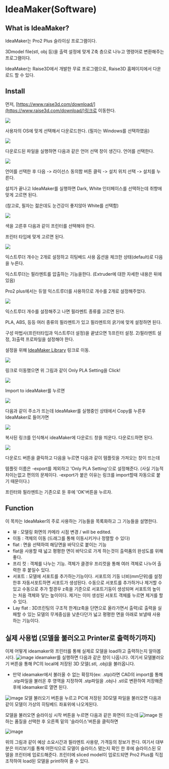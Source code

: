 # IdeaMaker\(Software\)

## What is IdeaMaker?

IdeaMaker는 Pro2 Plus 슬라이싱 프로그램이다.

3Dmodel file\(stl, obj 등\)을 출력 설정에 맞게 Z축 층으로 나누고 명령어로 변환해주는 프로그램이다.

IdeaMaker는 Raise3D에서 개발한 무료 프로그램으로, Raise3D 홈페이지에서 다운로드 할 수 있다.

## Install

먼저, [https://www.raise3d.com/download/](https://www.raise3d.com/download/)링크로 이동한다.

![](.gitbook/assets/image%20%282%29.png)

사용자의 OS에 맞게 선택해서 다운로드한다. \(필자는 Windows를 선택하였음\)

![](.gitbook/assets/image%20%2818%29.png)

다운로드된 파일을 실행하면 다음과 같은 언어 선택 창이 생긴다. 언어를 선택한다.

![](.gitbook/assets/image%20%2820%29.png)

언어를 선택한 후 다음 -&gt; 라이선스 동의함 버튼 클릭 -&gt; 설치 위치 선택 -&gt; 설치를 누른다.

설치가 끝나고 IdeaMaker를 실행하면 Dark, White 인터페이스를 선택하는데 취향에 맞게 고르면 된다.

\(참고로, 필자는 젊은데도 눈건강이 좋지않아 White를 선택함\)

![](.gitbook/assets/image%20%2812%29.png)

색을 고른후 다음과 같이 프린터를 선택해야 한다.

프린터 타입에 맞게 고르면 된다. 

![](.gitbook/assets/image%20%2817%29.png)

익스트루더 개수는 2개로 설정하고 히팅배드 사용 옵션을 체크한 상태\(default\)로 다음을 누른다.

익스트루더는 필라멘트를 압출하는 기능을한다. \(Extruder에 대한 자세한 내용은 뒤에 있음\)   

Pro2 plus에서는 듀얼 익스트루더를 사용하므로 개수를 2개로 설정해주었다.

![](.gitbook/assets/image%20%288%29.png)

익스트루더 개수를 설정해주고 나면 필라멘트 종류를 고르면 된다.

PLA, ABS, 등등 여러 종류의 필라멘트가 있고 필라멘트의 굵기에 맞게 설정하면 된다.

구성 마법사\(프린터타입과 익스트루더 설정\)을 끝냈으면 1\)프린터 설정. 2\)필라멘트 설정, 3\)출력 프로파일을 설정해야 한다.

설정을 위해 [IdeaMaker Library](https://www.ideamaker.io/profile.html?id=6778931459987087360) 링크로 이동.

![](.gitbook/assets/image%20%286%29.png)

링크로 이동했으면 위 그림과 같이 Only PLA Setting을 Click!

![](.gitbook/assets/image%20%2821%29.png)

Import to ideaMaker를 누르면                   

![](.gitbook/assets/image%20%2819%29.png)

다음과 같이 주소가 뜨는데 IdeaMaker를 실행중인 상태에서 Copy를 누른후 IdeaMaker로 들어가면

![](.gitbook/assets/image%20%284%29.png)

복사된 링크를 인식해서 ideaMaker에 다운로드 창을 띄운다. 다운로드하면 된다.

![](.gitbook/assets/image%20%2823%29.png)

다운로드 버튼을 클릭하고 다음을 누르면 다음과 같이 템플릿을 가져오는 창이 뜨는데

템플릿 이름은 -export를 제외하고 'Only PLA Setting'으로 설정해준다. \(사실 기능적 차이는없고 편의의 문제이다. -export가 붙은 이유는 링크를 import할때 자동으로 붙기 때문이다.\)

프린터와 필라멘트는 기존으로 둔 후에 'OK'버튼을 누르자.

## Function 

이 목차는 IdeaMaker의 주로 사용하는 기능들을 목록화하고 그 기능들을 설명한다.

*  뷰 : 모델링 화면의 카메라 시점 변경 / will be edited.
*  이동 : 객체의 이동 \(드래그를 통해 이동시키거나 정렬할 수 있다\)
  * flat : 면을 선택하여 해당면을 바닥으로 붙이는 기능 
  * flat을 사용할 때 넓고 평평한 면이 바닥으로 가게 하는것이 출력품의 완성도를 위해 좋다.
*  프리 컷 : 객체를 나누는 기능. 객체가 클경우 프리컷을 통해 여러 객체로 나누어 출력한 후 붙일수 있다.
*  서포트 :  모델에 서포트를 추가하는기능이다. 서포트의 기둥 너비\(mm단위\)를 설정한후 자동서포트하면 서포트가 생성된다. 수동으로 서포트를 추가하거나 제거할 수 있고 수동으로 추가 할경우 z축을 기준으로 서포트기둥이 생성되며 서포트의 높이는 처음 객체와 닿는 높이이다. 제거는 이미 생성된 서포트 객체를 누르면 제거를 할 수 있다.
* Lay flat : 3D프린팅의 구조적 한계\(z축을 단면으로 올라가면서 출력\)로 출력을 실패할 수 있는 모델의 무게중심을 낮춘다던가 넓고 평평한 면을 아래로 보낼때 사용하는 기능이다.


## 실제 사용법 (모델을 불러오고 Printer로 출력하기까지)

이제 어떻게 ideamaker와 프린터를 통해 실제로 모델을 load하고 출력하는지 알아봅시다.
![image](https://user-images.githubusercontent.com/79160507/115663883-19429c00-a37c-11eb-871e-c2d6bc050475.png)
ideamaker를 실행하면 다음과 같은 창이 나옵니다.
여기서 모델불러오기 버튼을 통해 PC의 local에 저장된 3D 모델(.stl, .obj)을 불러옵니다. 
* 만약 ideamaker에서 불러올 수 없는 확장자(ex: .stp)라면 CAD의 import를 통해 .stp파일을 불러온 후 영역을 지정하여 .stp파일을 .obj나 .stl로 변환하여 저장해준 후에 ideamaker로 열면 된다.

![image](https://user-images.githubusercontent.com/79160507/115664399-bac9ed80-a37c-11eb-8fff-70eff96936e0.png)
모델 불러오기 버튼을 누르고 PC에 저장된 3D모델 파일을 불러오면 다음과 같이 모델이 가상의 히팅베드 좌표위에 나오게된다. 

모델을 불러오면 슬라이싱 시작 버튼을 누르면 다음과 같은 화면이 뜨는데
![image](https://user-images.githubusercontent.com/79160507/115664529-eb118c00-a37c-11eb-9eb5-410995cac6a8.png)
     원하는 품질을 선택한 후 오른쪽 밑의 '슬라이스'버튼을 클릭하면 

![image](https://user-images.githubusercontent.com/79160507/115664604-04b2d380-a37d-11eb-9f3c-2b4a67f39f68.png)

   위의 그림과 같이 예상 소요시간과 필라멘트 사용량, 가격등의 정보가 뜬다. 
여기서 대부분은 미리보기를 통해 어떤식으로 모델이 슬라이스 됐는지 확인 한 후에 슬라이스된 모델을 프린터에 업로드해준다.
프린터에 sliced model이 업로드되면 Pro2 Plus를 직접 조작하여 load된 모델을 print하여 줄 수 있다.




